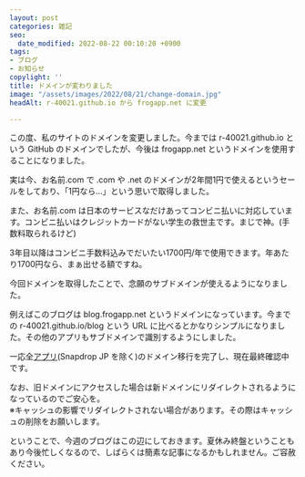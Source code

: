 ```yaml
---
layout: post
categories: 雑記
seo:
  date_modified: 2022-08-22 00:10:20 +0900
tags:
- ブログ
- お知らせ
copylight: ''
title: ドメインが変わりました
image: "/assets/images/2022/08/21/change-domain.jpg"
headAlt: r-40021.github.io から frogapp.net に変更

---
```

この度、私のサイトのドメインを変更しました。今までは r-40021.github.io という GitHub のドメインでしたが、今後は frogapp.net というドメインを使用することになりました。

実は今、お名前.com で .com や .net のドメインが2年間1円で使えるというセールをしており、「1円なら…」という思いで取得しました。

また、お名前.com は日本のサービスなだけあってコンビニ払いに対応しています。コンビニ払いはクレジットカードがない学生の救世主です。まじで神。(手数料取られるけど)

3年目以降はコンビニ手数料込みでだいたい1700円/年で使用できます。年あたり1700円なら、まぁ出せる額ですね。

今回ドメインを取得したことで、念願のサブドメインが使えるようになりました。

例えばこのブログは blog.frogapp.net というドメインになっています。今までの r-40021.github.io/blog という URL に比べるとかなりシンプルになりました。その他のアプリもサブドメインで識別するようにしました。

一応全[アプリ](https://frogapp.net/works)(Snapdrop JP を除く)のドメイン移行を完了し、現在最終確認中です。

なお、旧ドメインにアクセスした場合は新ドメインにリダイレクトされるようになっているのでご安心を。<br />※キャッシュの影響でリダイレクトされない場合があります。その際はキャッシュの削除をお願いします。

ということで、今週のブログはこの辺にしておきます。夏休み終盤ということもあり今後忙しくなるので、しばらくは簡素な記事になるかもしれません。ご容赦ください。
